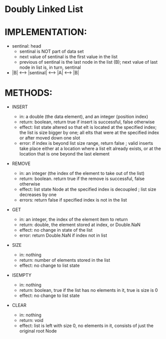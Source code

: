 # Doubly Linked List

# IMPLEMENTATION:
- sentinal: head
    - sentinal is NOT part of data set
    - next value of sentinal is the first value in the list 
    - previous of sentinal is the last node in the list (B); next value of last node in list is, in turn, sentinal
- |B| <--> |sentinal| <--> |A| <--> |B|

# METHODS:
- INSERT
    - in: a double (the data element), and an integer (position index)
    - return: boolean, return true if insert is successful, false otherwise
    - effect: list state altered so that elt is located at the specified index; the list is size bigger by one;
              all elts that were at the specified index or after moved down one slot
    - error: if index is beyond list size range, return false ; valid inserts take place either at a location where
             a list elt already exists, or at the location that is one beyond the last element

- REMOVE
    - in: an integer (the index of the element to take out of the list)
    - return: boolean. return true if the remove is successful, false otherwise
    - effect: list state Node at the specified index is decoupled ; list size decreases by one
    - errors: return false if specified index is not in the list
    
- GET
    - in: an integer, the index of the element item to return
    - return: double, the element stored at index, or Double.NaN
    - effect: no change in state of the list
    - error: return Double.NaN if index not in list

- SIZE
    - in: nothing
    - return: number of elements stored in the list
    - effect: no change to list state

- ISEMPTY
    - in: nothing
    - return: boolean, true if the list has no elements in it, true is size is 0
    - effect: no change to list state

- CLEAR
    - in: nothing
    - return: void
    - effect: list is left with size 0, no elements in it, consists of just the original root Node
